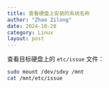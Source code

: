 ```yaml
---
title: 查看硬盘上安装的系统名称 
author: "Zhao Zilong"
date: 2024-10-28
category: Linux
layout: post
---
```


查看目标硬盘上的 `etc/issue` 文件：
```bash
sudo mount /dev/sdxy /mnt
cat /mnt/etc/issue
```
